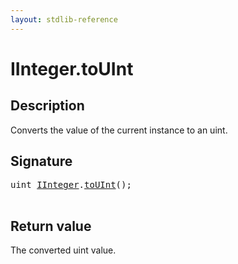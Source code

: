 ```yaml
---
layout: stdlib-reference
---
```


# IInteger\.toUInt

## Description

Converts the value of the current instance to an <span class='code'><span class="code_keyword">uint</span></span>.



## Signature 

<pre>
<span class="code_keyword">uint</span> <a href="index.html" class="code_type">IInteger</a>.<a href="touint-23.html">toUInt</a>();

</pre>

## Return value
The converted <span class='code'><span class="code_keyword">uint</span></span> value.


